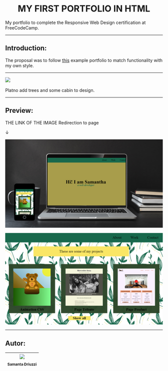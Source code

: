 <h1 align="center"> MY FIRST PORTFOLIO IN HTML </h1>
My portfolio to complete the Responsive Web Design certification at FreeCodeCamp.

---

## Introduction:

The proposal was to follow [this](https://personal-portfolio.freecodecamp.rocks/ "this") example portfolio to match functionality with my own style.

---

<p align="left">
   <img src="https://img.shields.io/badge/STATUS-%20FINALIZED-red">
   </p>
 Platno add trees and some cabin to design.

---

## Preview:

THE LINK OF THE IMAGE Redirection to page

&darr;

[![project page viewed from a computer](https://github.com/SamantaDriuzzi/PortFolio/blob/master/readme.png?raw=true "sss")](http://127.0.0.1:5500/ "sss")

![project section preview](https://github.com/SamantaDriuzzi/PortFolio/blob/master/work.PNG?raw=true)

---

## Autor:

| [<img src="https://avatars.githubusercontent.com/u/117830607?s=400&u=50db9e90f2146281ef4219eefc22e881127de4cc&v=4" width=80><br><sub>Samanta Driuzzi</sub>](https://github.com/SamantaDriuzzi)
| :---: |
